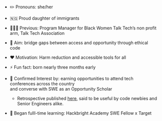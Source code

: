 
- ✏️ Pronouns: she/her
- 🇳🇬 Proud daughter of immigrants
- 👩🏾‍💻 Previous: Program Manager for Black Women Talk Tech’s non profit arm, Talk Tech Association
- 🎯 Aim: bridge gaps between access and opportunity through ethical code
- ❤️ Motivation: Harm reduction and accessible tools for all
- ⚡ Fun fact: born nearly three months early
- 🤝 Confirmed Interest by: earning opportunities to attend tech conferences across the country 
     <br>and converse with SWE as an Opportunity Scholar
     * Retrospective published <a href="https://peopleofcolorintech.com/articles/18-takeaways-for-navigating-a-tech-conference-as-a-black-code-newbie/">here</a>, said to be useful by code newbies and Senior Engineers alike. 

- 🌱 Began fulll-time learning: Hackbright Academy SWE Fellow x Target 
